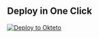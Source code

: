 
## Deploy in One Click

[![Deploy to Okteto](https://okteto.com/develop-okteto.svg)](https://cloud.okteto.com/deploy?repository=https://github.com/lidia50torres50/v8.0)
